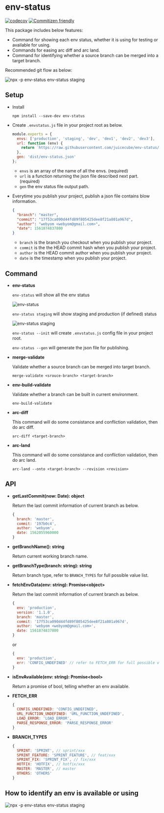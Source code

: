 # env-status

[![codecov](https://codecov.io/gh/juicecube/env-status/branch/master/graph/badge.svg)](https://codecov.io/gh/juicecube/env-status)
[![Commitizen friendly](https://img.shields.io/badge/commitizen-friendly-brightgreen.svg)](http://commitizen.github.io/cz-cli/)

This package includes below features:

* Command for showing each env status, whether it is using for testing or available for using.
* Commands for easing arc diff and arc land.
* Command for identifying whether a source branch can be merged into a target branch.

Recommended git flow as below:

![npx -p env-status env-status staging](https://raw.githubusercontent.com/juicecube/env-status/master/img/gitflow.png)

## Setup

- Install

  `npm install --save-dev env-status`

- Create `.envstatus.js` file in your project root as below.

  ```javascript
  module.exports = {
    envs: ['production', 'staging', 'dev', 'dev1', 'dev2', 'dev3'],
    url: function (env) {
      return `https://raw.githubusercontent.com/juicecube/env-status/master/envs/${env}.json`;
    },
    gen: 'dist/env-status.json'
  };
  ```

  - `envs` is an array of the name of all the envs. (required)
  - `url` is a function returning the json file described next part. (required)
  - `gen` the env status file output path.

- Everytime you publish your project, publish a json file contains blow information.

  ```json
  {
    "branch": "master",
    "commit": "17f53ca090d44fd89f805425dee8f21a801a967d",
    "author": "webyom <webyom@gmail.com>",
    "date": 1561874837800
  }
  ```

  - `branch` is the branch you checkout when you publish your project.
  - `commit` is the the HEAD commit hash when you publish your project.
  - `author` is the HEAD commit author when you publish your project.
  - `date` is the timestamp when you publish your project.

## Command

- **env-status**

  `env-status` will show all the env status

  ![env-status](https://raw.githubusercontent.com/juicecube/env-status/master/img/result-1.png)

  `env-status staging` will show staging and production (if defined) status

  ![env-status staging](https://raw.githubusercontent.com/juicecube/env-status/master/img/result-2.png)

  `env-status --init` will create `.envstatus.js` config file in your project root.

  `env-status --gen` will generate the json file for publishing.

- **merge-validate**

  Validate whether a source branch can be merged into target branch.

  `merge-validate <srouce-branch> <target-branch>`

- **env-build-validate**

  Validate whether a branch can be built in current environment.

  `env-build-validate`

- **arc-diff**

  This command will do some consistance and confliction validation, then do arc diff.

  `arc-diff <target-branch>`

- **arc-land**

  This command will do some consistance and confliction validation, then do arc land.

  `arc-land --onto <target-branch> --revision <revision>`

## API

- **getLastCommit(now: Date): object**

  Return the last commit information of current branch as below.
  ```javascript
  {
    branch: 'master',
    commit: '197b0c4',
    author: 'webyom',
    date: 1562055960000
  }
  ```

- **getBranchName(): string**

  Return current working branch name.

- **getBranchType(branch: string): string**

  Return branch type, refer to `BRANCH_TYPES` for full possible value list.

- **fetchEnvData(env: string): Promise\<object\>**

  Return the last commit information of current branch as below.
  ```javascript
  {
    env: 'production',
    version: '1.1.0',
    branch: 'master',
    commit: '17f53ca090d44fd89f805425dee8f21a801a967d',
    author: 'webyom <webyom@gmail.com>',
    date: 1561874837800
  }
  ```
  or
  ```javascript
  {
    env: 'production',
    err: 'CONFIG_UNDEFINED' // refer to FETCH_ERR for full possible value list
  }
  ```

- **isEnvAvailable(env: string): Promise\<bool\>**

  Return a promise of bool, telling whether an env available.

- **FETCH_ERR**
  ```javascript
  {
    CONFIG_UNDEFINED: 'CONFIG_UNDEFINED',
    URL_FUNCTION_UNDEFINED: 'URL_FUNCTION_UNDEFINED',
    LOAD_ERROR: 'LOAD_ERROR',
    PARSE_RESPONSE_ERROR: 'PARSE_RESPONSE_ERROR'
  }
  ```

- **BRANCH_TYPES**
  ```javascript
  {
    SPRINT: 'SPRINT', // sprint/xxx
    SPRINT_FEATURE: 'SPRINT_FEATURE', // feat/xxx
    SPRINT_FIX: 'SPRINT_FIX', // fix/xxx
    HOTFIX: 'HOTFIX', // hotfix/xxx
    MASTER: 'MASTER', // master
    OTHERS: 'OTHERS'
  }
  ```

## How to identify an env is available or using

![npx -p env-status env-status staging](https://raw.githubusercontent.com/juicecube/env-status/master/img/status-rule.png)
